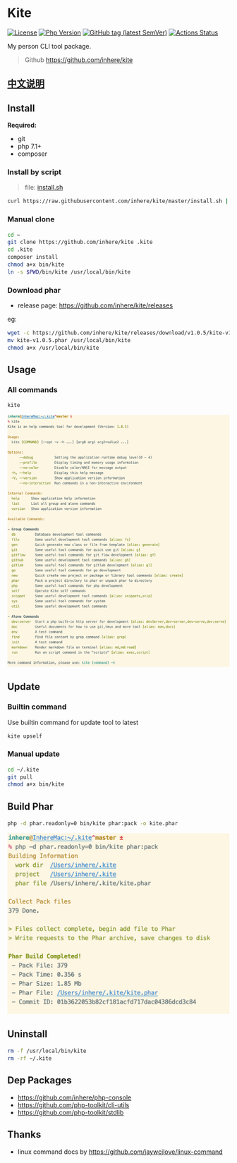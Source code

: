 # Kite

[![License](https://img.shields.io/packagist/l/inhere/console.svg?style=flat-square)](LICENSE)
[![Php Version](https://img.shields.io/badge/php-%3E=7.2.0-brightgreen.svg?maxAge=2592000)](https://packagist.org/packages/inhere/console)
[![GitHub tag (latest SemVer)](https://img.shields.io/github/tag/inhere/kite)](https://github.com/inhere/kite)
[![Actions Status](https://github.com/inhere/kite/workflows/Unit-Tests/badge.svg)](https://github.com/inhere/kite/actions)

My person CLI tool package.

> Github https://github.com/inhere/kite

## [中文说明](README.zh-CN.md)

## Install

**Required:**

- git
- php 7.1+
- composer

### Install by script

> file: [install.sh](./install.sh)

```bash
curl https://raw.githubusercontent.com/inhere/kite/master/install.sh | bash
```

### Manual clone

```bash
cd ~
git clone https://github.com/inhere/kite .kite
cd .kite
composer install
chmod a+x bin/kite
ln -s $PWD/bin/kite /usr/local/bin/kite
```

### Download phar

- release page: https://github.com/inhere/kite/releases

eg:

```bash
wget -c https://github.com/inhere/kite/releases/download/v1.0.5/kite-v1.0.5.phar
mv kite-v1.0.5.phar /usr/local/bin/kite
chmod a+x /usr/local/bin/kite
```

## Usage

### All commands

```bash
kite
```

![](resource/images/kite-help.png)

## Update

### Builtin command

Use builtin command for update tool to latest

```bash
kite upself
```

### Manual update

```bash
cd ~/.kite
git pull
chmod a+x bin/kite
```

## Build Phar

```bash
php -d phar.readonly=0 bin/kite phar:pack -o kite.phar
```

![](resource/images/build-phar.png)

## Uninstall

```bash
rm -f /usr/local/bin/kite
rm -rf ~/.kite
```

## Dep Packages

- https://github.com/inhere/php-console
- https://github.com/php-toolkit/cli-utils
- https://github.com/php-toolkit/stdlib

## Thanks

- linux command docs by https://github.com/jaywcjlove/linux-command
